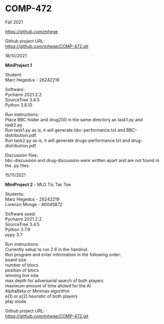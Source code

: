 # COMP-472
Fall 2021

https://github.com/mhege

Github project URL:<br />
https://github.com/mhege/COMP-472.git

18/10/2021

<b>MiniProject 1</b>

Student:<br />
Marc Hegedus - 26242219<br />

Software:<br />
Pycharm 2021.2.2<br />
SourceTree 3.4.5<br />
Python 3.8.10<br />

Run instructions:<br />
Place BBC folder and drug200 in the same directory as task1.py and task2.py<br />
Run task1.py as is, it will generate bbc-performance.txt and BBC-distribution.pdf.<br />
Run task2.py as is, it will generate drugs-performance.txt and drug-distribution.pdf.<br />

Discussion files:<br />
bbc-discussion and drug-discussion were written apart and are not found in the .py files.<br />

15/11/2021

<b>MiniProject 2</b> - MLG Tic Tac Toe<br />

Students: <br />
Marc Hegedus - 26242219<br />
Lorenzo Monge - 40045872<br />

Software used:<br />
Pycharm 2021.2.2<br />
SourceTree 3.4.5<br />
Python 3.7.9<br />
pypy 3.7<br />

Run instructions:<br />
Currently setup to run 2.6 in the handout.<br />
Run program and enter information in the following order:<br />
board size<br />
number of blocs<br />
position of blocs<br />
winning line size<br />
max depth for adversarial search of both players<br />
maximum amount of time alloted for the AI<br />
AlphaBeta or Minimax algorithm<br />
e(1) or e(2) heuristic of both players<br />
play mode<br />

Github project URL:<br />
https://github.com/mhege/COMP-472.git

